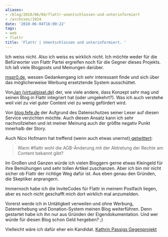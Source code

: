 ```yaml
---
aliases:
- /blog/2010/06/04/flattr-unentschlossen-und-unterinformiert
- /archives/1024
date: '2010-06-04T16:00:22'
tags:
- web
- flattr
title: 'Flattr | Unentschlossen und unterinformiert. '
---
```


Ich weiss nicht. Also ich weiss es wirklich nicht. Ich möchte weder für die
Befürworter von Flattr Partei ergreifen noch für die Gegner dieses
Projekts. Ich laß viele Blogposts und Meinungen darüber.

[mspr0.de](http://mspr0.de/?p=1363), wessen Gedankengang ich sehr
interessant finde und sich über das möglicherweise Werbung ersetztende
System ausschüttet.

Von[Jan (virtualpixel.de)](http://www.virtualpixel.de/2010/06/01/flattr-jan-gefaellt-das/#more-1696) der,
wie viele andere, dass Konzept sehr mag und seinen Blog in Flattr
integriert hat (oder umgekehrt?). Was ich auch verstehe weil viel zu viel
guter Content viel zu wenig gefördert wird.

Von [blog.fefe.de](http://blog.fefe.de/?ts=b2fa2a67) der Aufgrund des
Datenschutzes seiner Leser auf diesen Service verzichten möchte. Auch
diesen Ansatz kann ich sehr nachvollziehen und ist meiner Meinung auch der
größte negativ Punkt innerhalb der Story.

Auch Nico Hofmann hat treffend (wenn auch etwas unernst)[ getwittert](https://twitter.com/nicohofmann/status/15324649751):

> Wann #flattr wohl die AGB-Änderung mit der Abtretung der Rechte am Content bekannt gibt?

Im Großen und Ganzen würde ich vielen Bloggern gerne etwas Kleingeld für
ihre Bemühungen und sehr tollen Artikel zuschanzen. Aber ich bin mir nicht
sicher ob Flattr der richtige Weg dafür ist. Aus eben genau den Gründen,
die Skeptiker anprangern.

Immernoch habe ich die InviteCodes für Flattr in meinem Postfach liegen,
aber es noch nicht geschafft mich dort wirklich mal anzumelden.

Vorerst werde ich in Untätigkeit verweilen und ohne Werbung, Datenerhebung
und Donation-System meinen Blog weiterführen. Denn gestartet habe ich ihn
nur aus Gründen der Eigendokumentation. Und wer würde für diesen Blog schon
Geld hergeben? ;)

Vielleicht wäre ich dafür eher ein Kandidat. [Kathrin Passigs Gegenprojekt](http://twitter.com/kathrinpassig/status/12937730614)